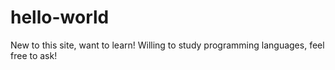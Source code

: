 # hello-world
New to this site, want to learn!
Willing to study programming languages, feel free to ask!
